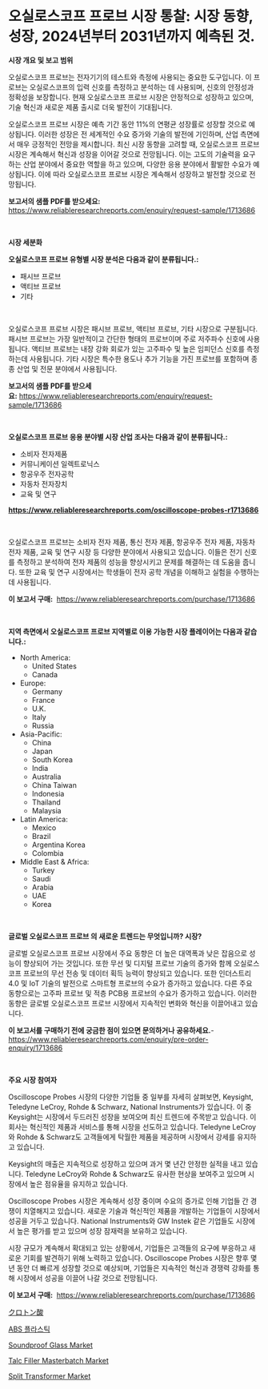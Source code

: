 <p><h1>오실로스코프 프로브 시장 통찰: 시장 동향, 성장, 2024년부터 2031년까지 예측된 것.</h1></p><p><strong>시장 개요 및 보고 범위</strong></p>
<p><p>오실로스코프 프로브는 전자기기의 테스트와 측정에 사용되는 중요한 도구입니다. 이 프로브는 오실로스코프의 입력 신호를 측정하고 분석하는 데 사용되며, 신호의 안정성과 정확성을 보장합니다. 현재 오실로스코프 프로브 시장은 안정적으로 성장하고 있으며, 기술 혁신과 새로운 제품 출시로 더욱 발전이 기대됩니다. </p><p>오실로스코프 프로브 시장은 예측 기간 동안 11%의 연평균 성장률로 성장할 것으로 예상됩니다. 이러한 성장은 전 세계적인 수요 증가와 기술의 발전에 기인하며, 산업 측면에서 매우 긍정적인 전망을 제시합니다. 최신 시장 동향을 고려할 때, 오실로스코프 프로브 시장은 계속해서 혁신과 성장을 이어갈 것으로 전망됩니다. 이는 고도의 기술력을 요구하는 산업 분야에서 중요한 역할을 하고 있으며, 다양한 응용 분야에서 활발한 수요가 예상됩니다. 이에 따라 오실로스코프 프로브 시장은 계속해서 성장하고 발전할 것으로 전망됩니다.</p></p>
<p><strong>보고서의 샘플 PDF를 받으세요:</strong> <a href="https://www.reliableresearchreports.com/enquiry/request-sample/1713686">https://www.reliableresearchreports.com/enquiry/request-sample/1713686</a></p>
<p>&nbsp;</p>
<p><strong>시장 세분화</strong></p>
<p><strong>오실로스코프 프로브 유형별 시장 분석은 다음과 같이 분류됩니다.:</strong></p>
<p><ul><li>패시브 프로브</li><li>액티브 프로브</li><li>기타</li></ul></p>
<p>&nbsp;</p>
<p><p>오실로스코프 프로브 시장은 패시브 프로브, 액티브 프로브, 기타 시장으로 구분됩니다. 패시브 프로브는 가장 일반적이고 간단한 형태의 프로브이며 주로 저주파수 신호에 사용됩니다. 액티브 프로브는 내장 강화 회로가 있는 고주파수 및 높은 임피던스 신호를 측정하는데 사용됩니다. 기타 시장은 특수한 용도나 추가 기능을 가진 프로브를 포함하며 종종 산업 및 전문 분야에서 사용됩니다.</p></p>
<p><strong>보고서의 샘플 PDF를 받으세요:</strong>&nbsp;<a href="https://www.reliableresearchreports.com/enquiry/request-sample/1713686">https://www.reliableresearchreports.com/enquiry/request-sample/1713686</a></p>
<p>&nbsp;</p>
<p><strong> 오실로스코프 프로브 응용 분야별 시장 산업 조사는 다음과 같이 분류됩니다.:</strong></p>
<p><ul><li>소비자 전자제품</li><li>커뮤니케이션 일렉트로닉스</li><li>항공우주 전자공학</li><li>자동차 전자장치</li><li>교육 및 연구</li></ul></p>
<p><strong><a href="https://www.reliableresearchreports.com/oscilloscope-probes-r1713686">https://www.reliableresearchreports.com/oscilloscope-probes-r1713686</a></strong></p>
<p>&nbsp;</p>
<p><p>오실로스코프 프로브는 소비자 전자 제품, 통신 전자 제품, 항공우주 전자 제품, 자동차 전자 제품, 교육 및 연구 시장 등 다양한 분야에서 사용되고 있습니다. 이들은 전기 신호를 측정하고 분석하여 전자 제품의 성능을 향상시키고 문제를 해결하는 데 도움을 줍니다. 또한 교육 및 연구 시장에서는 학생들이 전자 공학 개념을 이해하고 실험을 수행하는 데 사용됩니다.</p></p>
<p><strong>이 보고서 구매:</strong>&nbsp; <a href="https://www.reliableresearchreports.com/purchase/1713686">https://www.reliableresearchreports.com/purchase/1713686</a></p>
<p>&nbsp;</p>
<p><strong>지역 측면에서 오실로스코프 프로브 지역별로 이용 가능한 시장 플레이어는 다음과 같습니다.:</strong></p>
<p><ul>
    <li>
        North America:
        <ul>
            <li>United States</li>
            <li>Canada</li>
        </ul>
    </li>
    <li>
        Europe:
        <ul>
            <li>Germany</li>
            <li>France</li>
            <li>U.K.</li>
            <li>Italy</li>
            <li>Russia</li>
        </ul>
    </li>
    <li>
        Asia-Pacific:
        <ul>
            <li>China</li>
            <li>Japan</li>
            <li>South Korea</li>
            <li>India</li>
            <li>Australia</li>
            <li>China Taiwan</li>
            <li>Indonesia</li>
            <li>Thailand</li>
            <li>Malaysia</li>
        </ul>
    </li>
    <li>
        Latin America:
        <ul>
            <li>Mexico</li>
            <li>Brazil</li>
            <li>Argentina Korea</li>
            <li>Colombia</li>
        </ul>
    </li>
    <li>
        Middle East & Africa:
        <ul>
            <li>Turkey</li>
            <li>Saudi</li>
            <li>Arabia</li>
            <li>UAE</li>
            <li>Korea</li>
        </ul>
    </li>
    </ul></p>
<p>&nbsp;</p>
<p><strong>글로벌 오실로스코프 프로브 의 새로운 트렌드는 무엇입니까? 시장?</strong></p>
<p><p>글로벌 오실로스코프 프로브 시장에서 주요 동향은 더 높은 대역폭과 낮은 잡음으로 성능이 향상되어 가는 것입니다. 또한 무선 및 디지털 프로브 기술의 증가와 함께 오실로스코프 프로브의 무선 전송 및 데이터 획득 능력이 향상되고 있습니다. 또한 인더스트리 4.0 및 IoT 기술의 발전으로 스마트형 프로브의 수요가 증가하고 있습니다. 다른 주요 동향으로는 고주파 프로브 및 적층 PCB용 프로브의 수요가 증가하고 있습니다. 이러한 동향은 글로벌 오실로스코프 프로브 시장에서 지속적인 변화와 혁신을 이끌어내고 있습니다.</p></p>
<p><strong>이 보고서를 구매하기 전에 궁금한 점이 있으면 문의하거나 공유하세요.</strong>- <a href="https://www.reliableresearchreports.com/enquiry/pre-order-enquiry/1713686">https://www.reliableresearchreports.com/enquiry/pre-order-enquiry/1713686</a></p>
<p>&nbsp;</p>
<p><strong>주요 시장 참여자</strong></p>
<p><p>Oscilloscope Probes 시장의 다양한 기업들 중 일부를 자세히 살펴보면, Keysight, Teledyne LeCroy, Rohde & Schwarz, National Instruments가 있습니다. 이 중 Keysight는 시장에서 두드러진 성장을 보여오며 최신 트렌드에 주목받고 있습니다. 이 회사는 혁신적인 제품과 서비스를 통해 시장을 선도하고 있습니다. Teledyne LeCroy와 Rohde & Schwarz도 고객들에게 탁월한 제품을 제공하며 시장에서 강세를 유지하고 있습니다.</p><p>Keysight의 매출은 지속적으로 성장하고 있으며 과거 몇 년간 안정한 실적을 내고 있습니다. Teledyne LeCroy와 Rohde & Schwarz도 유사한 현상을 보여주고 있으며 시장에서 높은 점유율을 유지하고 있습니다.</p><p>Oscilloscope Probes 시장은 계속해서 성장 중이며 수요의 증가로 인해 기업들 간 경쟁이 치열해지고 있습니다. 새로운 기술과 혁신적인 제품을 개발하는 기업들이 시장에서 성공을 거두고 있습니다. National Instruments와 GW Instek 같은 기업들도 시장에서 높은 평가를 받고 있으며 성장 잠재력을 보유하고 있습니다.</p><p>시장 규모가 계속해서 확대되고 있는 상황에서, 기업들은 고객들의 요구에 부응하고 새로운 기회를 발견하기 위해 노력하고 있습니다. Oscilloscope Probes 시장은 향후 몇 년 동안 더 빠르게 성장할 것으로 예상되며, 기업들은 지속적인 혁신과 경쟁력 강화를 통해 시장에서 성공을 이끌어 나갈 것으로 전망됩니다.</p></p>
<p><strong>이 보고서 구매:</strong>&nbsp;&nbsp;<a href="https://www.reliableresearchreports.com/purchase/1713686">https://www.reliableresearchreports.com/purchase/1713686</a></p>
<p><p><a href="https://github.com/dadanedu33/Market-Research-Report-List-1/blob/main/487826723349.md">クロトン酸</a></p><p><a href="https://github.com/hxzi07639916/Market-Research-Report-List-1/blob/main/513185721248.md">ABS 플라스틱</a></p><p><a href="https://www.linkedin.com/pulse/soundproof-glass-market-analysis-size-global-industry-overview-ybq7e?trackingId=Day2RnTajFWjTD9G04RZPA%3D%3D">Soundproof Glass Market</a></p><p><a href="https://issuu.com/reportprime-2/docs/talc-filler-masterbatch-market-size-2030.pptx">Talc Filler Masterbatch Market</a></p><p><a href="https://woozy-pyroraptor-a1f.notion.site/Analyzing-Split-Transformer-Market-Global-Industry-Perspective-and-Forecast-2024-to-2031-dd83d492ea5149599c227d06deb363d3">Split Transformer Market</a></p></p>
